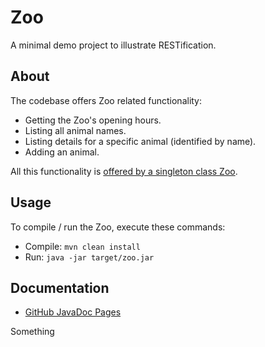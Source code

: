 # Zoo

A minimal demo project to illustrate RESTification.

## About

The codebase offers Zoo related functionality:

 * Getting the Zoo's opening hours.
 * Listing all animal names.
 * Listing details for a specific animal (identified by name).
 * Adding an animal.

All this functionality is [offered by a singleton class Zoo](https://kartoffelquadrat.github.io/Zoo/eu/kartoffelquadrat/zoo/Zoo.html).

## Usage

To compile / run the Zoo, execute these commands:

 * Compile: ```mvn clean install```
 * Run: ```java -jar target/zoo.jar```

## Documentation

 * [GitHub JavaDoc Pages](https://kartoffelquadrat.github.io/Zoo/eu/kartoffelquadrat/zoo/package-summary.html)


Something